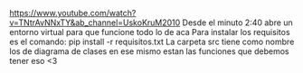 https://www.youtube.com/watch?v=TNtrAvNNxTY&ab_channel=UskoKruM2010 Desde el minuto 2:40 abre un entorno virtual para que funcione todo lo de aca
Para instalar los requisitos es el comando: pip install -r requisitos.txt
La carpeta src tiene como nombre los de diagrama de clases en ese mismo estan las funciones que debemos tener
eso <3
